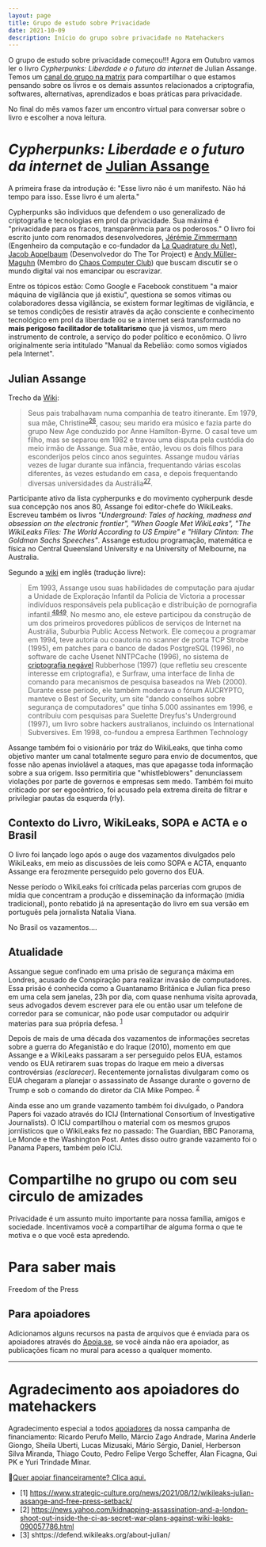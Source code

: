```yaml
---
layout: page
title: Grupo de estudo sobre Privacidade
date: 2021-10-09
description: Início do grupo sobre privacidade no Matehackers
---
```


O grupo de estudo sobre privacidade começou!!! Agora em Outubro vamos ler o livro *Cypherpunks: Liberdade e o futuro da internet* de Julian Assange. Temos um [canal do grupo na matrix](https://matrix.to/#/#privacidade-matehackers:matrix.org) para compartilhar o que estamos pensando sobre os livros e os demais assuntos relacionados a criptografia, softwares, alternativas, aprendizados e boas práticas para privacidade.

No final do mês vamos fazer um encontro virtual para conversar sobre o livro e escolher a nova leitura.

# *Cypherpunks: Liberdade e o futuro da internet* de [Julian Assange](https://pt.wikipedia.org/wiki/Julian_Assange)

A primeira frase da introdução é: "Esse livro não é um manifesto. Não há tempo para isso. Esse livro é um alerta."

Cypherpunks são individuos que defendem o uso generalizado de criptografia e tecnologias em prol da privacidade. Sua máxima é "privacidade para os fracos, transparênmcia para os poderosos." O livro foi escrito junto com renomados desenvolvedores, [Jérémie Zimmermann](https://en.wikipedia.org/wiki/J%C3%A9r%C3%A9mie_Zimmermann) (Engenheiro da computação e co-fundador da [La Quadrature du Net](https://en.wikipedia.org/wiki/La_Quadrature_du_Net)), [Jacob Appelbaum](https://en.wikipedia.org/wiki/Jacob_Appelbaum) (Desenvolvedor do The Tor Project) e [Andy Müller-Maguhn](https://en.wikipedia.org/wiki/Andy_M%C3%BCller-Maguhn) (Membro do [Chaos Computer Club](https://en.wikipedia.org/wiki/Chaos_Computer_Club)) que buscam discutir se o mundo digital vai nos emancipar ou escravizar.

Entre os tópicos estão: Como Google e Facebook constituem "a maior máquina de vigilância que já existiu", questiona se somos vítimas ou colaboradores dessa vigilância, se existem formar legítimas de vigilância, e se temos condições de resistir através da ação consciente e conhecimento tecnológico em prol da liberdade ou se a internet será transformada no __mais perigoso facilitador de totalitarismo__ que já vismos, um mero instrumento de controle, a serviço do poder político e econômico. O livro originalmente seria intitulado "Manual da Rebelião: como somos vigiados pela Internet".

## Julian Assange

Trecho da [Wiki](https://pt.wikipedia.org/wiki/Julian_Assange):
> Seus pais trabalhavam numa companhia de teatro itinerante. Em 1979, sua mãe, Christine<sup>[26](http://www.smh.com.au/technology/technology-news/assanges-mother-doesnt-want-son-to-be-hunted-down-and-jailed-20101201-18fw7.html)</sup>, casou; seu marido era músico e fazia parte do grupo New Age conduzido por Anne Hamilton-Byrne. O casal teve um filho, mas se separou em 1982 e travou uma disputa pela custódia do meio irmão de Assange. Sua mãe, então, levou os dois filhos para esconderijos pelos cinco anos seguintes. Assange mudou várias vezes de lugar durante sua infância, frequentando várias escolas diferentes, às vezes estudando em casa, e depois frequentando diversas universidades da Austrália<sup>[27](http://www.newyorker.com/reporting/2010/06/07/100607fa_fact_khatchadourian?currentPage=all)</sup>.

Participante ativo da lista cypherpunks e do movimento cypherpunk desde sua concepção nos anos 80, Assange foi editor-chefe do WikiLeaks. Escreveu também os livros *"Underground: Tales of hacking, madness and obsession on the electronic frontier", "When Google Met WikiLeaks", "The WikiLeaks Files: The World According to US Empire" e "Hillary Clinton: The Goldman Sachs Speeches"*. Assange estudou programação, matemática e física no Central Queensland University e na University of Melbourne, na Australia. 

Segundo a [wiki](https://en.wikipedia.org/wiki/Julian_Assange#cite_note-48) em inglês (tradução livre):
> Em 1993, Assange usou suas habilidades de computação para ajudar a Unidade de Exploração Infantil da Polícia de Victoria a processar indivíduos responsáveis pela publicação e distribuição de pornografia infantil.<sup>[48](https://www.theage.com.au/national/victoria/assange-helped-our-police-catch-child-pornographers-20110211-1aqnl.html)[49](https://www.theaustralian.com.au/in-depth/wikileaks/legal-threats-as-assange-laid-bare/news-story/60875c11e1109011f247acb73729d1d9)</sup>. No mesmo ano, ele esteve participou da construção de um dos primeiros provedores públicos de serviços de Internet na Austrália, Suburbia Public Access Network. Ele começou a programar em 1994, teve autoria ou coautoria no scanner de porta TCP Strobe (1995), em patches para o banco de dados PostgreSQL (1996), no software de cache Usenet NNTPCache (1996), no sistema de [criptografia negável](https://pt.wikipedia.org/wiki/Criptografia_neg%C3%A1vel) Rubberhose (1997) (que refletiu seu crescente interesse em criptografia), e Surfraw, uma interface de linha de comando para mecanismos de pesquisa baseados na Web (2000). Durante esse período, ele também moderava o fórum AUCRYPTO, manteve o Best of Security, um site "dando conselhos sobre segurança de computadores" que tinha 5.000 assinantes em 1996, e contribuiu com pesquisas para Suelette Dreyfus's Underground (1997), um livro sobre hackers australianos, incluindo os International Subversives. Em 1998, co-fundou a empresa Earthmen Technology

Assange também foi o visionário por tráz do WikiLeaks, que tinha como objetivo manter um canal totalmente seguro para envio de documentos, que fosse não apenas inviolável a ataques, mas que apagasse toda informação sobre a sua origem. Isso permitiria que "whistleblowers" denunciassem violações por parte de governos e empresas sem medo. Também foi muito criticado por ser egocêntrico, foi acusado pela extrema direita de filtrar e privilegiar pautas da esquerda (rly).

## Contexto do Livro, WikiLeaks, SOPA e ACTA e o Brasil

O livro foi lançado logo após o auge dos vazamentos divulgados pelo WikiLeaks, em meio as discussões de leis como SOPA e ACTA, enquanto Assange era ferozmente perseguido pelo governo dos EUA.

Nesse período o WikiLeaks foi críticada pelas parcerias com grupos de mídia que concentram a produção e disseminação da informação (mídia tradicional), ponto rebatido já na apresentação do livro em sua versão em português pela jornalista Natalia Viana.

No Brasil os vazamentos....

## Atualidade

Assangue segue confinado em uma prisão de segurança máxima em Londres, acusado de Conspiração para realizar invasão de computadores. Essa prisão é conhecida como a Guantanamo Britânica e Julian fica preso em uma cela sem janelas, 23h por dia, com quase nenhuma visita aprovada, seus advogados devem escrever para ele ou então usar um telefone de corredor para se comunicar, não pode usar computador ou adquirir materias para sua própria defesa. <sup>[1](https://www.strategic-culture.org/news/2021/08/12/wikileaks-julian-assange-and-free-press-setback/)</sup>

Depois de mais de uma década dos vazamentos de informações secretas sobre a guerra do Afeganistão e do Iraque (2010), momento em que Assange e a WikiLeaks passaram a ser perseguido pelos EUA, estamos vendo os EUA retirarem suas tropas do Iraque em meio a diversas controvérsias *(esclarecer)*. Recentemente jornalistas divulgaram como os EUA chegaram a planejar o assassinato de Assange durante o governo de Trump e sob o comando do diretor da CIA Mike Pompeo. <sup>[2](https://news.yahoo.com/kidnapping-assassination-and-a-london-shoot-out-inside-the-ci-as-secret-war-plans-against-wiki-leaks-090057786.html)</sup>

Ainda esse ano um grande vazamento também foi divulgado, o Pandora Papers foi vazado através do ICIJ (International Consortium of Investigative Journalists). O ICIJ compartilhou o material com os mesmos grupos jornlisticos que o WikiLeaks fez no passado: The Guardian, BBC Panorama, Le Monde e the Washington Post. Antes disso outro grande vazamento foi o Panama Papers, também pelo ICIJ.

# Compartilhe no grupo ou com seu circulo de amizades

Privacidade é um assunto muito importante para nossa família, amigos e sociedade. Incentivamos você a compartilhar de alguma forma o que te motiva e o que você esta apredendo.

# Para saber mais

Freedom of the Press

## Para apoiadores

Adicionamos alguns recursos na pasta de arquivos que é enviada para os apoiadores através do [Apoia.se](https://apoia.se/matehackers), se você ainda não era apoiador, as publicações ficam no mural para acesso a qualquer momento.

---

# Agradecimento aos apoiadores do matehackers

Agradecimento especial a todos [apoiadores](https://apoia.se/matehackers) da nossa campanha de financiamento:
Ricardo Perufo Mello, Márcio Zago Andrade, Marina Anderle Giongo, Sheila Uberti, Lucas Mizusaki, Mário Sérgio, Daniel, Herberson Silva Miranda, Thiago Couto, Pedro Felipe Vergo Scheffer, Alan Ficagna, Gui PK e Yuri Trindade Minar.

💎[Quer apoiar financeiramente? Clica aqui.](https://matehackers.org/renda)

- [1] https://www.strategic-culture.org/news/2021/08/12/wikileaks-julian-assange-and-free-press-setback/
- [2] https://news.yahoo.com/kidnapping-assassination-and-a-london-shoot-out-inside-the-ci-as-secret-war-plans-against-wiki-leaks-090057786.html
- [3] shttps://defend.wikileaks.org/about-julian/
